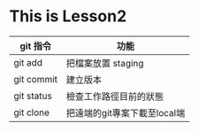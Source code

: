 # This is Lesson2

| git 指令| 功能 |
| --------|-----|
| git add| 把檔案放置 staging|
| git commit | 建立版本 |
| git status| 檢查工作路徑目前的狀態 |
| git clone | 把遠端的git專案下載至local端|